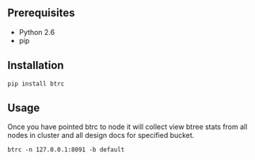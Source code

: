 Prerequisites
-------------

* Python 2.6
* pip

Installation
-------------

    pip install btrc

Usage
-------------

Once you have pointed btrc to node it will collect view btree stats from all nodes in cluster and all design docs for specified bucket.

    btrc -n 127.0.0.1:8091 -b default